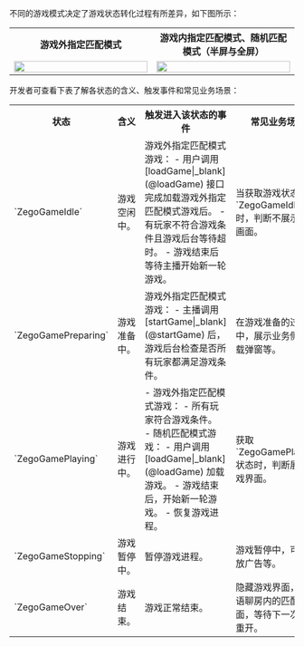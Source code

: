 不同的游戏模式决定了游戏状态转化过程有所差异，如下图所示：

<table>
  <colgroup>
    <col width="50%">
    <col width="50%">
  </colgroup>
<tbody><tr>
<th>游戏外指定匹配模式</th>
<th>游戏内指定匹配模式、随机匹配模式（半屏与全屏）</th>
</tr>
<tr>
<td><img src="/Pics/MiniGames/Game_State_Host_1.jpg" width="100%"></td>
<td><img src="/Pics/MiniGames/Game_State_Others_1.jpg" width="100%"></td>
</tr>
</tbody></table>

开发者可查看下表了解各状态的含义、触发事件和常见业务场景：

<table>
  <colgroup>
    <col width="20%">
    <col width="15%">
    <col width="30%">
    <col width="">
  </colgroup>
<tbody><tr>
<th>状态</th>
<th>含义</th>
<th>触发进入该状态的事件</th>
<th>常见业务场景</th>
</tr>
<tr>
<td>`ZegoGameIdle`</td>
<td>游戏空闲中。</td>
<td>游戏外指定匹配模式游戏：
- 用户调用 [loadGame|_blank](@loadGame) 接口完成加载游戏外指定匹配模式游戏后。
- 有玩家不符合游戏条件且游戏后台等待超时。
- 游戏结束后等待主播开始新一轮游戏。</td>
<td>当获取游戏状态为 `ZegoGameIdle` 时，判断不展示游戏画面。</td>
</tr>
<tr>
<td>`ZegoGamePreparing`</td>
<td>游戏准备中。</td>
<td>游戏外指定匹配模式游戏：
- 主播调用 [startGame|_blank](@startGame) 后，游戏后台检查是否所有玩家都满足游戏条件。</td>
<td>在游戏准备的过程中，展示业务侧的加载弹窗等。</td>
</tr>
<tr>
<td>`ZegoGamePlaying`</td>
<td>游戏进行中。</td>
<td>- 游戏外指定匹配模式游戏：
    - 所有玩家符合游戏条件。&nbsp;&nbsp;
- 随机匹配模式游戏：
    - 用户调用 [loadGame|_blank](@loadGame) 加载游戏。
    - 游戏结束后，开始新一轮游戏。
- 恢复游戏进程。</td>
<td>获取 `ZegoGamePlaying` 状态时，判断展示游戏界面。</td>
</tr>
<tr>
<td>`ZegoGameStopping`</td>
<td>游戏暂停中。</td>
<td>暂停游戏进程。</td>
<td>游戏暂停中，可以播放广告等。</td>
</tr>
<tr>
<td>`ZegoGameOver`</td>
<td>游戏结束。</td>
<td>游戏正常结束。</td>
<td>隐藏游戏界面，例如语聊房内的匹配页面，等待下一次游戏重开。</td>
</tr>
</tbody></table>










